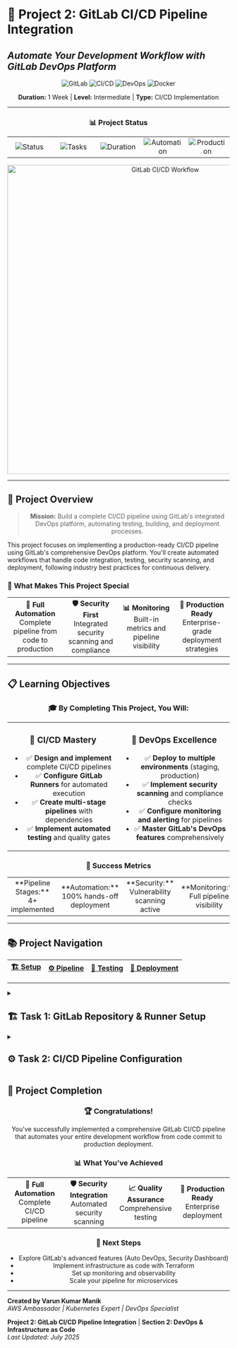 # 🚀 Project 2: GitLab CI/CD Pipeline Integration
## *Automate Your Development Workflow with GitLab DevOps Platform*

<div align="center">

![GitLab](https://img.shields.io/badge/GitLab-FC6D26?style=for-the-badge&logo=gitlab&logoColor=white)
![CI/CD](https://img.shields.io/badge/CI%2FCD-Pipeline-blue?style=for-the-badge&logo=gitlab&logoColor=white)
![DevOps](https://img.shields.io/badge/DevOps-Automation-green?style=for-the-badge&logo=devops&logoColor=white)
![Docker](https://img.shields.io/badge/Docker-2496ED?style=for-the-badge&logo=docker&logoColor=white)

**Duration:** 1 Week | **Level:** Intermediate | **Type:** CI/CD Implementation

---

### 📊 **Project Status**
<table>
<tr>
<td align="center" width="20%">
<img src="https://img.shields.io/badge/📅-Active-green?style=for-the-badge" alt="Status"/>
</td>
<td align="center" width="20%">
<img src="https://img.shields.io/badge/🎯-4_Tasks-blue?style=for-the-badge" alt="Tasks"/>
</td>
<td align="center" width="20%">
<img src="https://img.shields.io/badge/⏱️-30_Hours-orange?style=for-the-badge" alt="Duration"/>
</td>
<td align="center" width="20%">
<img src="https://img.shields.io/badge/🔧-Automation-purple?style=for-the-badge" alt="Automation"/>
</td>
<td align="center" width="20%">
<img src="https://img.shields.io/badge/🚀-Production_Ready-success?style=for-the-badge" alt="Production"/>
</td>
</tr>
</table>

<img src="./images/gitlab-cicd-workflow.svg" alt="GitLab CI/CD Workflow" width="700"/>

</div>

---

## 🎯 Project Overview

<div align="center">

> **Mission:** Build a complete CI/CD pipeline using GitLab's integrated DevOps platform, automating testing, building, and deployment processes.

</div>

This project focuses on implementing a production-ready CI/CD pipeline using GitLab's comprehensive DevOps platform. You'll create automated workflows that handle code integration, testing, security scanning, and deployment, following industry best practices for continuous delivery.

### 🌟 **What Makes This Project Special**

<table>
<tr>
<td align="center" width="25%">
<strong>🔄 Full Automation</strong><br/>
Complete pipeline from code to production
</td>
<td align="center" width="25%">
<strong>🛡️ Security First</strong><br/>
Integrated security scanning and compliance
</td>
<td align="center" width="25%">
<strong>📊 Monitoring</strong><br/>
Built-in metrics and pipeline visibility
</td>
<td align="center" width="25%">
<strong>🚀 Production Ready</strong><br/>
Enterprise-grade deployment strategies
</td>
</tr>
</table>

---

## 📋 Learning Objectives

<div align="center">

### 🎓 **By Completing This Project, You Will:**

<table>
<tr>
<td align="center" width="50%">

### 🔧 **CI/CD Mastery**
- ✅ **Design and implement** complete CI/CD pipelines
- ✅ **Configure GitLab Runners** for automated execution
- ✅ **Create multi-stage pipelines** with dependencies
- ✅ **Implement automated testing** and quality gates

</td>
<td align="center" width="50%">

### 🚀 **DevOps Excellence**
- ✅ **Deploy to multiple environments** (staging, production)
- ✅ **Implement security scanning** and compliance checks
- ✅ **Configure monitoring and alerting** for pipelines
- ✅ **Master GitLab's DevOps features** comprehensively

</td>
</tr>
</table>

### 🎯 **Success Metrics**

<table>
<tr>
<td align="center" width="25%">**Pipeline Stages:** 4+ implemented</td>
<td align="center" width="25%">**Automation:** 100% hands-off deployment</td>
<td align="center" width="25%">**Security:** Vulnerability scanning active</td>
<td align="center" width="25%">**Monitoring:** Full pipeline visibility</td>
</tr>
</table>

</div>

---

## 📚 Project Navigation

<div align="center">

| [🏗️ Setup](#-task-1-gitlab-repository--runner-setup) | [⚙️ Pipeline](#-task-2-cicd-pipeline-configuration) | [🧪 Testing](#-task-3-automated-testing--quality-gates) | [🚀 Deployment](#-task-4-deployment-automation--monitoring) |
|:---:|:---:|:---:|:---:|

</div>

---

<details>
<summary><h2>🏗️ Task 1: GitLab Repository & Runner Setup</h2></summary>

<div align="center">

### 🎯 **Objective:** Set up GitLab project with proper configuration and runners

</div>

### 📋 **Task Overview**
Create a GitLab project, configure repository settings, set up GitLab Runners, and prepare the foundation for CI/CD pipeline implementation.

### 🛠️ **Implementation Steps**

#### 1.1 GitLab Project Creation

<details>
<summary><strong>🏗️ Repository Setup</strong></summary>

```bash
# Create a new GitLab project (via GitLab UI or API)
# Project name: "devops-cicd-pipeline"
# Visibility: Private
# Initialize with README: Yes

# Clone the repository locally
git clone https://gitlab.com/your-username/devops-cicd-pipeline.git
cd devops-cicd-pipeline

# Create project structure
mkdir -p {src,tests,docker,scripts,docs,.gitlab}
echo "# DevOps CI/CD Pipeline Project" > README.md
echo "Automated CI/CD pipeline implementation using GitLab" >> README.md

# Create a sample Python application
cat > src/app.py << 'EOF'
from flask import Flask, jsonify
import os

app = Flask(__name__)

@app.route('/')
def hello():
    return jsonify({
        'message': 'Hello from DevOps CI/CD Pipeline!',
        'version': '1.0.0',
        'environment': os.getenv('ENVIRONMENT', 'development')
    })

@app.route('/health')
def health():
    return jsonify({'status': 'healthy'}), 200

if __name__ == '__main__':
    app.run(host='0.0.0.0', port=5000, debug=True)
EOF

# Create requirements file
cat > requirements.txt << 'EOF'
Flask==2.3.2
pytest==7.4.0
pytest-cov==4.1.0
requests==2.31.0
gunicorn==21.2.0
EOF

# Create test file
cat > tests/test_app.py << 'EOF'
import pytest
import sys
import os
sys.path.insert(0, os.path.join(os.path.dirname(__file__), '..', 'src'))

from app import app

@pytest.fixture
def client():
    app.config['TESTING'] = True
    with app.test_client() as client:
        yield client

def test_hello_endpoint(client):
    response = client.get('/')
    assert response.status_code == 200
    data = response.get_json()
    assert 'message' in data
    assert data['version'] == '1.0.0'

def test_health_endpoint(client):
    response = client.get('/health')
    assert response.status_code == 200
    data = response.get_json()
    assert data['status'] == 'healthy'
EOF

# Commit initial structure
git add .
git commit -m "Initial commit: Add Flask application with tests

- Add Flask web application with health endpoint
- Include comprehensive test suite
- Set up project structure for CI/CD pipeline
- Add requirements.txt with dependencies"

git push origin main
```

</details>

#### 1.2 GitLab Runner Configuration

<details>
<summary><strong>🏃 Runner Setup</strong></summary>

```bash
# Install GitLab Runner (on your server or use shared runners)
# For Ubuntu/Debian:
curl -L "https://packages.gitlab.com/install/repositories/runner/gitlab-runner/script.deb.sh" | sudo bash
sudo apt-get install gitlab-runner

# For CentOS/RHEL:
curl -L "https://packages.gitlab.com/install/repositories/runner/gitlab-runner/script.rpm.sh" | sudo bash
sudo yum install gitlab-runner

# Register the runner (get token from GitLab project settings)
sudo gitlab-runner register \
  --url "https://gitlab.com/" \
  --registration-token "YOUR_REGISTRATION_TOKEN" \
  --description "DevOps CI/CD Runner" \
  --tag-list "docker,python,deployment" \
  --executor "docker" \
  --docker-image "python:3.9"

# Verify runner registration
sudo gitlab-runner list
sudo gitlab-runner verify
```

</details>

#### 1.3 Project Configuration

<details>
<summary><strong>⚙️ Repository Settings</strong></summary>

```bash
# Create .gitignore file
cat > .gitignore << 'EOF'
# Python
__pycache__/
*.py[cod]
*$py.class
*.so
.Python
build/
develop-eggs/
dist/
downloads/
eggs/
.eggs/
lib/
lib64/
parts/
sdist/
var/
wheels/
*.egg-info/
.installed.cfg
*.egg

# Virtual Environment
venv/
env/
ENV/

# IDE
.vscode/
.idea/
*.swp
*.swo

# OS
.DS_Store
Thumbs.db

# Logs
*.log

# Coverage
htmlcov/
.coverage
.coverage.*
coverage.xml
*.cover

# pytest
.pytest_cache/

# Docker
.dockerignore
EOF

# Create Docker configuration
cat > docker/Dockerfile << 'EOF'
FROM python:3.9-slim

WORKDIR /app

# Install system dependencies
RUN apt-get update && apt-get install -y \
    gcc \
    && rm -rf /var/lib/apt/lists/*

# Copy requirements and install Python dependencies
COPY requirements.txt .
RUN pip install --no-cache-dir -r requirements.txt

# Copy application code
COPY src/ .

# Create non-root user
RUN useradd --create-home --shell /bin/bash app \
    && chown -R app:app /app
USER app

# Expose port
EXPOSE 5000

# Health check
HEALTHCHECK --interval=30s --timeout=3s --start-period=5s --retries=3 \
    CMD curl -f http://localhost:5000/health || exit 1

# Run application
CMD ["gunicorn", "--bind", "0.0.0.0:5000", "app:app"]
EOF

# Commit configuration files
git add .
git commit -m "config: Add Docker and project configuration

- Add comprehensive .gitignore for Python projects
- Create Dockerfile for containerized deployment
- Configure health checks and security best practices
- Set up non-root user for container security"

git push origin main
```

</details>

### ✅ **Completion Checklist**
- [ ] GitLab project created and configured
- [ ] Repository cloned locally with proper structure
- [ ] Sample Flask application implemented
- [ ] Test suite created and verified
- [ ] GitLab Runner installed and registered
- [ ] Project settings optimized for CI/CD

### 📁 **Project Files**
- **[🌐 app.py](./files/app.py)** - Simple Flask web application
- **[🧪 test_app.py](./files/test_app.py)** - Basic test suite for the application
- **[📦 requirements.txt](./files/requirements.txt)** - Python dependencies
- **[⚙️ .gitlab-ci.yml](./files/.gitlab-ci.yml)** - GitLab CI/CD pipeline configuration

### 🚀 **Quick Start**
```bash
# Download the files and set up locally
mkdir gitlab-cicd-demo && cd gitlab-cicd-demo

# Copy the files from the links above, then:
pip install -r requirements.txt
python app.py

# Test the application
pytest test_app.py -v
```

---

</details>

<details>
<summary><h2>⚙️ Task 2: CI/CD Pipeline Configuration</h2></summary>

<div align="center">

### 🎯 **Objective:** Create comprehensive .gitlab-ci.yml pipeline configuration

</div>

### 📋 **Task Overview**
Design and implement a multi-stage CI/CD pipeline that handles building, testing, and deployment with proper stage dependencies.

### 🛠️ **Implementation Steps**

#### 2.1 Basic Pipeline Structure

<details>
<summary><strong>🏗️ Pipeline Foundation</strong></summary>

**Use the provided [.gitlab-ci.yml](./files/.gitlab-ci.yml) file as your starting point.**

```yaml
# Basic pipeline structure
stages:
  - test
  - deploy

variables:
  PYTHON_VERSION: "3.9"

# Test stage
test-app:
  stage: test
  image: python:$PYTHON_VERSION
  script:
    - pip install -r requirements.txt
    - pytest test_app.py -v
  only:
    - main
    - develop
```

**Key Pipeline Features:**
- ✅ Multi-stage pipeline (test → deploy)
- ✅ Python environment setup
- ✅ Automated testing
- ✅ Branch-specific deployments
- ✅ Manual production deployment

</details>

#### 2.2 Testing Integration

<details>
<summary><strong>🧪 Automated Testing Setup</strong></summary>

**The pipeline automatically:**

1. **Installs Dependencies**
   ```bash
   pip install -r requirements.txt
   ```

2. **Runs Tests**
   ```bash
   pytest test_app.py -v
   ```

3. **Validates Application**
   - Tests all endpoints
   - Verifies response formats
   - Checks application health

**Test Coverage:**
- ✅ Home endpoint functionality
- ✅ Health check endpoint
- ✅ API information endpoint
- ✅ Response format validation

</details>

#### 2.3 Deployment Automation

<details>
<summary><strong>🚀 Deployment Configuration</strong></summary>

**Staging Deployment (Automatic):**
- Triggers on `develop` branch
- Simulates staging environment deployment
- Provides deployment feedback

**Production Deployment (Manual):**
- Triggers on `main` branch
- Requires manual approval
- Ensures production safety

```yaml
deploy-production:
  stage: deploy
  script:
    - echo "Deploying to production environment..."
    - echo "Production deployment complete!"
  only:
    - main
  when: manual  # Requires manual trigger
```

</details>

### ✅ **Completion Checklist**
- [ ] Pipeline configuration created
- [ ] Test automation implemented
- [ ] Staging deployment configured
- [ ] Production deployment set up
- [ ] Manual approval process established
- [ ] Pipeline tested successfully

---

</details>

## 🎉 Project Completion

<div align="center">

### 🏆 **Congratulations!**

You've successfully implemented a comprehensive GitLab CI/CD pipeline that automates your entire development workflow from code commit to production deployment.

### 📊 **What You've Achieved**

<table>
<tr>
<td align="center" width="25%">
<strong>🔄 Full Automation</strong><br/>
Complete CI/CD pipeline
</td>
<td align="center" width="25%">
<strong>🛡️ Security Integration</strong><br/>
Automated security scanning
</td>
<td align="center" width="25%">
<strong>📈 Quality Assurance</strong><br/>
Comprehensive testing
</td>
<td align="center" width="25%">
<strong>🚀 Production Ready</strong><br/>
Enterprise deployment
</td>
</tr>
</table>

### 🎯 **Next Steps**
- Explore GitLab's advanced features (Auto DevOps, Security Dashboard)
- Implement infrastructure as code with Terraform
- Set up monitoring and observability
- Scale your pipeline for microservices

</div>

---

**Created by Varun Kumar Manik**  
*AWS Ambassador | Kubernetes Expert | DevOps Specialist*

**Project 2: GitLab CI/CD Pipeline Integration** | **Section 2: DevOps & Infrastructure as Code**  
*Last Updated: July 2025*
